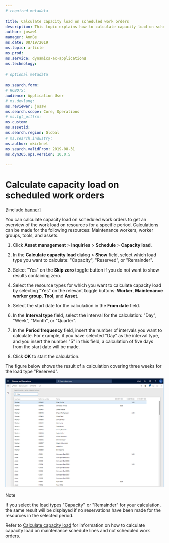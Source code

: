 ```yaml
---
# required metadata

title: Calculate capacity load on scheduled work orders
description: This topic explains how to calculate capacity load on scheduled work orders in Asset Management.
author: josaw1
manager: AnnBe
ms.date: 08/19/2019
ms.topic: article
ms.prod: 
ms.service: dynamics-ax-applications
ms.technology: 

# optional metadata

ms.search.form: 
# ROBOTS: 
audience: Application User
# ms.devlang: 
ms.reviewer: josaw
ms.search.scope: Core, Operations
# ms.tgt_pltfrm: 
ms.custom: 
ms.assetid: 
ms.search.region: Global
# ms.search.industry: 
ms.author: mkirknel
ms.search.validFrom: 2019-08-31
ms.dyn365.ops.version: 10.0.5

---
```


# Calculate capacity load on scheduled work orders

[!include [banner](../../includes/banner.md)]

 

You can calculate capacity load on scheduled work orders to get an overview of the work load on resources for a specific period. Calculations can be made for the following resources: Maintenance workers, worker groups, tools, and assets.

1. Click **Asset management** > **Inquiries** > **Schedule** > **Capacity load**.

2. In the **Calculate capacity load** dialog > **Show** field, select which load type you want to calculate: "Capacity", "Reserved", or "Remainder".

3. Select "Yes" on the **Skip zero** toggle button if you do not want to show results containing zero.

4. Select the resource types for which you want to calculate capacity load by selecting "Yes" on the relevant toggle buttons: **Worker**, **Maintenance worker group**, **Tool**, and **Asset**.

5. Select the start date for the calculation in the **From date** field.

6. In the **Interval type** field, select the interval for the calculation: "Day", "Week", "Month", or "Quarter".

7. In the **Period frequency** field, insert the number of intervals you want to calculate. For example, if you have selected "Day" as the interval type, and you insert the number "5" in this field, a calculation of five days from the start date will be made.

8. Click **OK** to start the calculation.

The figure below shows the result of a calculation covering three weeks for the load type "Reserved".

![Figure 1](media/08-work-order-scheduling.png)

>[!NOTE]
>If you select the load types "Capacity" or "Remainder" for your calculation, the same result will be displayed if no reservations have been made for the resources in the selected period.

Refer to [Calculate capacity load](../capacity-planning/calculate-capacity-load.md) for information on how to calculate capacity load on maintenance schedule lines and not scheduled work orders.

